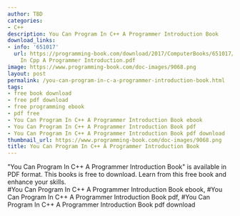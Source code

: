 ```yaml
---
author: TBD
categories:
- C++
description: You Can Program In C++ A Programmer Introduction Book
download_links:
- info: '651017'
  url: https://programming-book.com/download/2017/ComputerBooks/651017/You Can Program
    In Cpp A Programmer Introduction.pdf
image: https://www.programming-book.com/doc-images/9068.png
layout: post
permalink: /you-can-program-in-c-a-programmer-introduction-book.html
tags:
- free book download
- free pdf download
- free programming ebook
- pdf free
- You Can Program In C++ A Programmer Introduction Book ebook
- You Can Program In C++ A Programmer Introduction Book pdf
- You Can Program In C++ A Programmer Introduction Book pdf download
thumbnail_url: https://www.programming-book.com/doc-images/9068.png
title: You Can Program In C++ A Programmer Introduction Book
---
```


 
<div class="item-desc text-justify">
  "You Can Program In C++ A Programmer Introduction Book" is available in PDF format. This books is free to download. Learn from this free book and enhance your skills.
  <br>
  #You Can Program In C++ A Programmer Introduction Book ebook, #You Can Program In C++ A Programmer Introduction Book pdf, #You Can Program In C++ A Programmer Introduction Book pdf download
</div>
